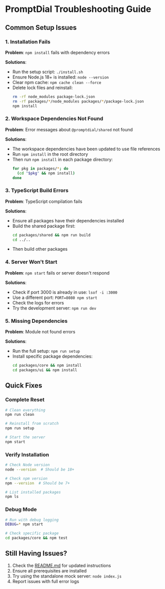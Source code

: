 # PromptDial Troubleshooting Guide

## Common Setup Issues

### 1. Installation Fails

**Problem**: `npm install` fails with dependency errors

**Solutions**:
- Run the setup script: `./install.sh`
- Ensure Node.js 18+ is installed: `node --version`
- Clear npm cache: `npm cache clean --force`
- Delete lock files and reinstall:
  ```bash
  rm -rf node_modules package-lock.json
  rm -rf packages/*/node_modules packages/*/package-lock.json
  npm install
  ```

### 2. Workspace Dependencies Not Found

**Problem**: Error messages about `@promptdial/shared` not found

**Solutions**:
- The workspace dependencies have been updated to use file references
- Run `npm install` in the root directory
- Then run `npm install` in each package directory:
  ```bash
  for pkg in packages/*; do
    (cd "$pkg" && npm install)
  done
  ```

### 3. TypeScript Build Errors

**Problem**: TypeScript compilation fails

**Solutions**:
- Ensure all packages have their dependencies installed
- Build the shared package first:
  ```bash
  cd packages/shared && npm run build
  cd ../..
  ```
- Then build other packages

### 4. Server Won't Start

**Problem**: `npm start` fails or server doesn't respond

**Solutions**:
- Check if port 3000 is already in use: `lsof -i :3000`
- Use a different port: `PORT=8080 npm start`
- Check the logs for errors
- Try the development server: `npm run dev`

### 5. Missing Dependencies

**Problem**: Module not found errors

**Solutions**:
- Run the full setup: `npm run setup`
- Install specific package dependencies:
  ```bash
  cd packages/core && npm install
  cd packages/ui && npm install
  ```

## Quick Fixes

### Complete Reset
```bash
# Clean everything
npm run clean

# Reinstall from scratch
npm run setup

# Start the server
npm start
```

### Verify Installation
```bash
# Check Node version
node --version  # Should be 18+

# Check npm version
npm --version  # Should be 7+

# List installed packages
npm ls
```

### Debug Mode
```bash
# Run with debug logging
DEBUG=* npm start

# Check specific package
cd packages/core && npm test
```

## Still Having Issues?

1. Check the [README.md](README.md) for updated instructions
2. Ensure all prerequisites are installed
3. Try using the standalone mock server: `node index.js`
4. Report issues with full error logs